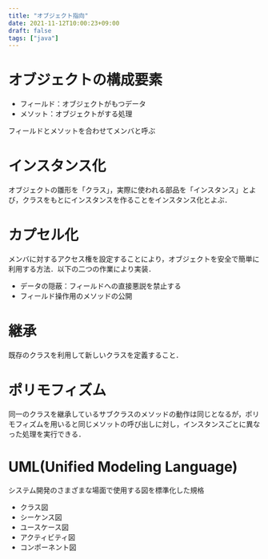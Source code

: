 ```yaml
---
title: "オブジェクト指向"
date: 2021-11-12T10:00:23+09:00
draft: false
tags: ["java"] 
---
```

<!--more-->
# オブジェクトの構成要素
- フィールド：オブジェクトがもつデータ
- メソット：オブジェクトがする処理  

フィールドとメソットを合わせてメンバと呼ぶ

# インスタンス化
オブジェクトの雛形を「クラス」，実際に使われる部品を「インスタンス」とよび，クラスをもとにインスタンスを作ることをインスタンス化とよぶ．

# カプセル化
メンバに対するアクセス権を設定することにより，オブジェクトを安全で簡単に利用する方法．以下の二つの作業により実装．
- データの隠蔽：フィールドへの直接悪説を禁止する
- フィールド操作用のメソッドの公開

# 継承
既存のクラスを利用して新しいクラスを定義すること．

# ポリモフィズム
同一のクラスを継承しているサブクラスのメソッドの動作は同じとなるが，ポリモフィズムを用いると同じメソットの呼び出しに対し，インスタンスごとに異なった処理を実行できる．

# UML(Unified Modeling Language)
システム開発のさまざまな場面で使用する図を標準化した規格
- クラス図
- シーケンス図
- ユースケース図
- アクティビティ図
- コンポーネント図